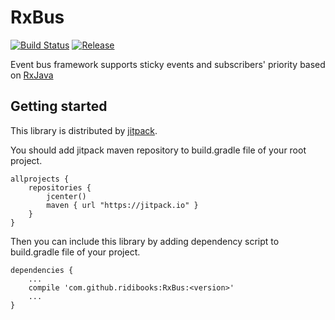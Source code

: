 # RxBus

[![Build Status](https://travis-ci.org/ridibooks/RxBus.svg?branch=master)](https://travis-ci.org/ridibooks/RxBus)
[![Release](https://jitpack.io/v/ridibooks/RxBus.svg)](https://jitpack.io/#ridibooks/RxBus)

Event bus framework supports sticky events and subscribers' priority based on [RxJava](https://github.com/ReactiveX/RxJava)

## Getting started

This library is distributed by [jitpack](https://jitpack.io).

You should add jitpack maven repository to build.gradle file of your root project.

```
allprojects {
    repositories {
        jcenter()
        maven { url "https://jitpack.io" }
    }
}
```

Then you can include this library by adding dependency script to build.gradle file of your project.

```
dependencies {
    ...
    compile 'com.github.ridibooks:RxBus:<version>'
    ...
}
```
